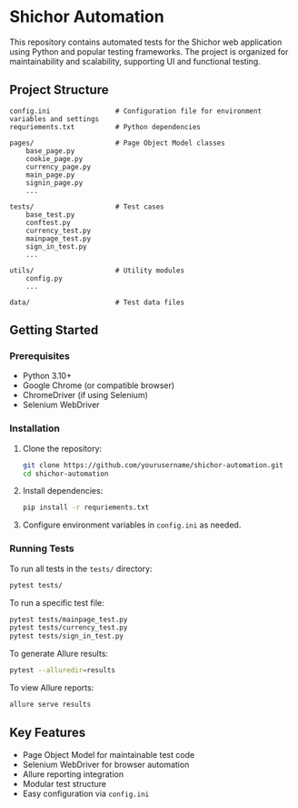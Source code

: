 # Shichor Automation

This repository contains automated tests for the Shichor web application using Python and popular testing frameworks. The project is organized for maintainability and scalability, supporting UI and functional testing.

## Project Structure

```
config.ini                # Configuration file for environment variables and settings
requriements.txt          # Python dependencies

pages/                    # Page Object Model classes
    base_page.py
    cookie_page.py
    currency_page.py
    main_page.py
    signin_page.py
    ...

tests/                    # Test cases
    base_test.py
    conftest.py
    currency_test.py
    mainpage_test.py
    sign_in_test.py
    ...

utils/                    # Utility modules
    config.py
    ...

data/                     # Test data files
```

## Getting Started

### Prerequisites
- Python 3.10+
- Google Chrome (or compatible browser)
- ChromeDriver (if using Selenium)
- Selenium WebDriver

### Installation
1. Clone the repository:
   ```bash
   git clone https://github.com/yourusername/shichor-automation.git
   cd shichor-automation
   ```
2. Install dependencies:
   ```bash
   pip install -r requriements.txt
   ```
3. Configure environment variables in `config.ini` as needed.

### Running Tests
To run all tests in the `tests/` directory:
```bash
pytest tests/
```
To run a specific test file:
```bash
pytest tests/mainpage_test.py
pytest tests/currency_test.py
pytest tests/sign_in_test.py
```
To generate Allure results:
```bash
pytest --alluredir=results
```
To view Allure reports:
```bash
allure serve results
```

## Key Features
- Page Object Model for maintainable test code
- Selenium WebDriver for browser automation
- Allure reporting integration
- Modular test structure
- Easy configuration via `config.ini`
